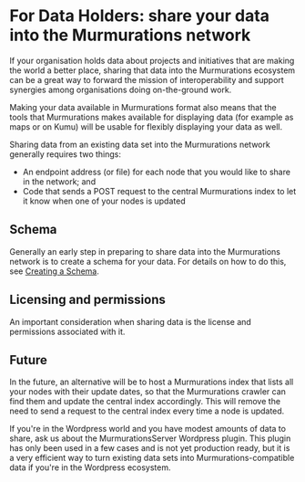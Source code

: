 # For Data Holders: share your data into the Murmurations network

If your organisation holds data about projects and initiatives that are making the world a better place, sharing that data into the Murmurations ecosystem can be a great way to forward the mission of interoperability and support synergies among organisations doing on-the-ground work.

Making your data available in Murmurations format also means that the tools that Murmurations makes available for displaying data (for example as maps or on Kumu) will be usable for flexibly displaying your data as well.

Sharing data from an existing data set into the Murmurations network generally requires two things:

 - An endpoint address (or file) for each node that you would like to share in the network; and
 - Code that sends a POST request to the central Murmurations index to let it know when one of your nodes is updated

## Schema

Generally an early step in preparing to share data into the Murmurations network is to create a schema for your data. For details on how to do this, see [Creating a Schema](create_a_schema.html).

## Licensing and permissions

An important consideration when sharing data is the license and permissions associated with it.

## Future
In the future, an alternative will be to host a Murmurations index that lists all your nodes with their update dates, so that the Murmurations crawler can find them and update the central index accordingly. This will remove the need to send a request to the central index every time a node is updated.

If you're in the Wordpress world and you have modest amounts of data to share, ask us about the MurmurationsServer Wordpress plugin. This plugin has only been used in a few cases and is not yet production ready, but it is a very efficient way to turn existing data sets into Murmurations-compatible data if you're in the Wordpress ecosystem.
